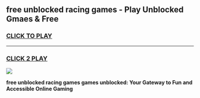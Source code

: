 
## free unblocked racing games - Play Unblocked Gmaes & Free
<h3>
<a href="https://news.freeplayer.one?title=free_unblocked_racing_games&ref=23F">CLICK TO PLAY</a></h3>
<hr>

<h3>
<a href="https://news.freeplayer.one?title=free_unblocked_racing_games&ref=23F">CLICK 2 PLAY</a>
  
</h3>

<a href="https://news.freeplayer.one?title=free_unblocked_racing_games&ref=23F/"><img src="https://clearcache.store/games.png"></a>


**free unblocked racing games games unblocked: Your Gateway to Fun and Accessible Online Gaming**
